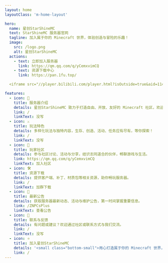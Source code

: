 ```yaml
---
layout: home
layoutClass: 'm-home-layout'

hero:
  name: 星创StarShineMC
  text: StarShineMC 服务器官网
  tagline: 加入属于你的 Minecraft 世界，体验创造与冒险的乐趣！
  image:
    src: /logo.png
    alt: 星创StarShineMC
  actions:
    - text: 立即加入服务器
      link: https://qm.qq.com/q/yCemxvimCQ
    - text: 资源下载中心
      link: https://pan.1fu.top/

  <iframe src="//player.bilibili.com/player.html?isOutside=true&aid=114937317820448&bvid=BV1s68dztE7x&cid=31364350797&p=1" scrolling="no" border="0" frameborder="no" framespacing="0" allowfullscreen="true" style="width:100%;max-width:720px;height:400px;display:block;margin:0 auto;"></iframe>

features:
  - icon: 🏰
    title: 服务器介绍
    details: 星创StarShineMC 致力于打造自由、开放、友好的 Minecraft 社区，欢迎每一位玩家加入！
    link: /
    linkText: 没写
  - icon: ⚔️
    title: 玩法特色
    details: 多样化玩法与独特内容，生存、创造、活动、任务应有尽有，等你探索！
    link: /
    linkText: 没写
  - icon: 👥
    title: 玩家社区
    details: 参与社区讨论、活动与分享，结识志同道合的伙伴，畅聊游戏与生活。
    link: https://qm.qq.com/q/yCemxvimCQ
    linkText: 加入社区
  - icon: 🛠️
    title: 资源下载
    details: 提供客户端、补丁、材质包等相关资源，助你畅玩服务器。
    link: /
    linkText: 加群下载
  - icon: 📢
    title: 最新公告
    details: 获取服务器最新动态、活动与维护公告，第一时间掌握重要信息。
    link: /ZNPCsPlus
    linkText: 查看公告
  - icon: 💬
    title: 联系与反馈
    details: 有问题或建议？欢迎通过社区或联系方式与我们交流。
    link: /
    linkText: 没写
  - icon: ⭐
    title: 加入星创StarShineMC
    details: '<small class="bottom-small">用心打造属于你的 Minecraft 世界，期待你的加入！</small>'
    link: /
---
```


<style>

/*爱的魔力转圈圈*/
.m-home-layout .image-src:hover {
  transform: translate(-50%, -50%) rotate(666turn);
  transition: transform 59s 1s cubic-bezier(0.3, 0, 0.8, 1);
}

.m-home-layout .details small {
  opacity: 0.8;
}

.m-home-layout .bottom-small {
  display: block;
  margin-top: 2em;
  text-align: right;
}

.m-home-layout .features .item {
  background: rgba(255, 255, 255, 0.35) !important;
  backdrop-filter: blur(16px) !important;
  -webkit-backdrop-filter: blur(16px) !important;
  border-radius: 18px !important;
  box-shadow: 0 4px 24px rgba(0,0,0,0.08) !important;
  border: 1px solid rgba(255,255,255,0.18) !important;
}
</style>

<style>
body {
  background: url('/bg.png') no-repeat center center fixed;
  background-size: cover;
  opacity: 0.98;
  z-index: -1;
}
</style>
